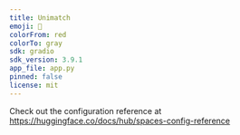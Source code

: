```yaml
---
title: Unimatch
emoji: 👀
colorFrom: red
colorTo: gray
sdk: gradio
sdk_version: 3.9.1
app_file: app.py
pinned: false
license: mit
---
```


Check out the configuration reference at https://huggingface.co/docs/hub/spaces-config-reference
